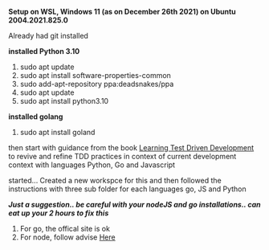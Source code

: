 **Setup on WSL, Windows 11 (as on December 26th 2021) on Ubuntu 2004.2021.825.0**

Already had git installed

**installed Python 3.10**
1. sudo apt update
2. sudo apt install software-properties-common
3. sudo add-apt-repository ppa:deadsnakes/ppa
4. sudo apt update
5. sudo apt install python3.10

**installed golang**
1. sudo apt install goland

then start with guidance from the book [Learning Test Driven Development](https://www.oreilly.com/library/view/learning-test-driven-development/9781098106461/) to revive and refine TDD practices in context of current development context with languages Python, Go and Javascript 

started... 
Created a new workspce for this and then followed the instructions with three sub folder for each languages go, JS and Python

***Just a suggestion.. be careful with your nodeJS and go installations.. can eat up your 2 hours to fix this***

1. For go, the offical site is ok
2. For node, follow advise [Here](https://askubuntu.com/questions/426750/how-can-i-update-my-nodejs-to-the-latest-version)

